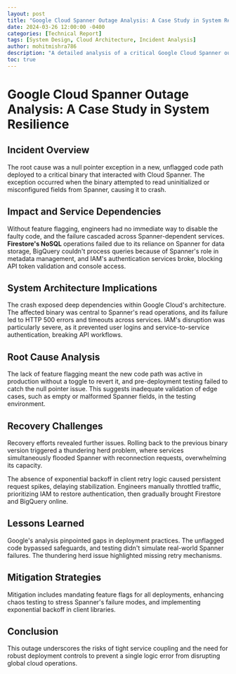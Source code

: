 ```yaml
---
layout: post
title: "Google Cloud Spanner Outage Analysis: A Case Study in System Resilience"
date: 2024-03-26 12:00:00 -0400
categories: [Technical Report]
tags: [System Design, Cloud Architecture, Incident Analysis]
author: mohitmishra786
description: "A detailed analysis of a critical Google Cloud Spanner outage, examining the root causes, impact, and lessons learned about system resilience and deployment practices in large-scale distributed systems."
toc: true
---
```


# Google Cloud Spanner Outage Analysis: A Case Study in System Resilience

## Incident Overview

The root cause was a null pointer exception in a new, unflagged code path deployed to a critical binary that interacted with Cloud Spanner. The exception occurred when the binary attempted to read uninitialized or misconfigured fields from Spanner, causing it to crash.

## Impact and Service Dependencies

Without feature flagging, engineers had no immediate way to disable the faulty code, and the failure cascaded across Spanner-dependent services. **Firestore's NoSQL** operations failed due to its reliance on Spanner for data storage, BigQuery couldn't process queries because of Spanner's role in metadata management, and IAM's authentication services broke, blocking API token validation and console access.

## System Architecture Implications

The crash exposed deep dependencies within Google Cloud's architecture. The affected binary was central to Spanner's read operations, and its failure led to HTTP 500 errors and timeouts across services. IAM's disruption was particularly severe, as it prevented user logins and service-to-service authentication, breaking API workflows.

## Root Cause Analysis

The lack of feature flagging meant the new code path was active in production without a toggle to revert it, and pre-deployment testing failed to catch the null pointer issue. This suggests inadequate validation of edge cases, such as empty or malformed Spanner fields, in the testing environment.

## Recovery Challenges

Recovery efforts revealed further issues. Rolling back to the previous binary version triggered a thundering herd problem, where services simultaneously flooded Spanner with reconnection requests, overwhelming its capacity.

The absence of exponential backoff in client retry logic caused persistent request spikes, delaying stabilization. Engineers manually throttled traffic, prioritizing IAM to restore authentication, then gradually brought Firestore and BigQuery online.

## Lessons Learned

Google's analysis pinpointed gaps in deployment practices. The unflagged code bypassed safeguards, and testing didn't simulate real-world Spanner failures. The thundering herd issue highlighted missing retry mechanisms.

## Mitigation Strategies

Mitigation includes mandating feature flags for all deployments, enhancing chaos testing to stress Spanner's failure modes, and implementing exponential backoff in client libraries.

## Conclusion

This outage underscores the risks of tight service coupling and the need for robust deployment controls to prevent a single logic error from disrupting global cloud operations. 